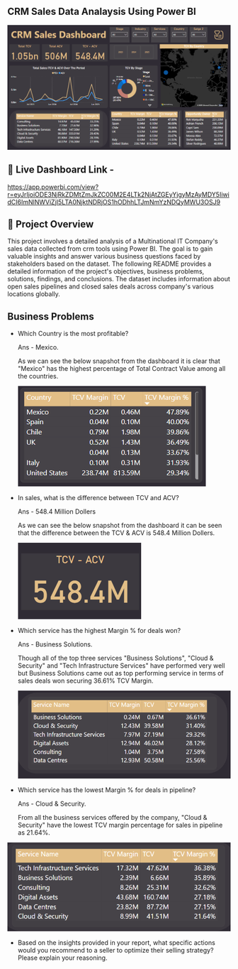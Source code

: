 ## CRM Sales Data Analaysis Using Power BI

![Power BI](https://github.com/DhananjayPimple/crm-sales-analysis/blob/main/Dashboard.png?raw=true)

## 🚀 Live Dashboard Link - 
https://app.powerbi.com/view?r=eyJrIjoiODE3NjRkZDMtZmJkZC00M2E4LTk2NjAtZGEyYjgyMzAyMDY5IiwidCI6ImNlNWViZjI5LTA0NjktNDRjOS1hODhhLTJmNmYzNDQyMWU3OSJ9

## 📖 Project Overview

This project involves a detailed analysis of a Multinational IT Company's sales data collected from crm tools using Power BI. The goal is to gain valuable insights and answer various business questions faced by stakeholders based on the dataset. The following README provides a detailed information of the project's objectives, business problems, solutions, findings, and conclusions. The dataset includes information about open sales pipelines and closed sales deals across company's various locations globally.

## Business Problems 

- Which Country is the most profitable?

  Ans - Mexico.
  
  As we can see the below snapshot from the dashboard it is clear that "Mexico" has the highest percentage of Total Contract Value among all the countries.

  ![Country](https://github.com/DhananjayPimple/crm-sales-analysis/blob/main/Business%20Ans%20Snapshots/Country.png?raw=true)
  
- In sales, what is the difference between TCV and ACV?

  Ans - 548.4 Million Dollers

  As we can see the below snapshot from the dashboard it can be seen that the difference between the TCV & ACV is 548.4 Million Dollers.

  ![Difference](https://github.com/DhananjayPimple/crm-sales-analysis/blob/main/Business%20Ans%20Snapshots/Difference.png?raw=true)
  
- Which service has the highest Margin % for deals won?

  Ans - Business Solutions.

  Though all of the top three services "Business Solutions", "Cloud & Security" and "Tech Infrastructure Services" have performed very well but Business Solutions came out as top 
  performing service in terms of sales deals won securing 36.61% TCV Margin.

  ![Services](https://github.com/DhananjayPimple/crm-sales-analysis/blob/main/Business%20Ans%20Snapshots/Services.png?raw=true)

-	Which service has the lowest Margin % for deals in pipeline?

    Ans - Cloud & Security.

    From all the business services offered by the company, "Cloud & Security" have the lowest TCV margin percentage for sales in pipeline as 21.64%.

  ![Services2](https://github.com/DhananjayPimple/crm-sales-analysis/blob/main/Business%20Ans%20Snapshots/Services2.png?raw=true)
  
- Based on the insights provided in your report, what specific actions would you recommend to a seller to optimize their selling strategy? Please explain your reasoning.

